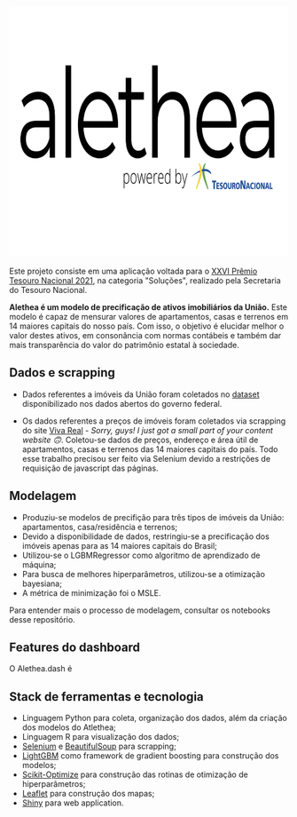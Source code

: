 <p align="center">
  <img width="750" height="450" src="https://github.com/pbizil/alethea_stn/blob/main/alethea_stn.png">
</p>

Este projeto consiste em uma aplicação voltada para o [XXVI Prêmio Tesouro Nacional 2021](https://www.gov.br/tesouronacional/pt-br/tesouro-educacional/premio-tesouro), na categoria "Soluções", realizado pela Secretaria do Tesouro Nacional. 

**Alethea é um modelo de precificação de ativos imobiliários da União.** Este modelo é capaz de mensurar valores de apartamentos, casas e terrenos em 14 maiores capitais do nosso país. Com isso, o objetivo é elucidar melhor o valor destes ativos, em consonância com normas contábeis e também dar mais transparência do valor do patrimônio estatal à sociedade.


## Dados e scrapping 

- Dados referentes a imóveis da União foram coletados no [dataset](https://dados.gov.br/dataset/imoveis-da-uniao/resource/2a2cf651-3f93-4ce3-96a4-7df0a6d2d1e5) disponibilizado nos dados abertos do governo federal.

- Os dados referentes a preços de imóveis foram coletados via scrapping do site [Viva Real](https://www.vivareal.com.br/) - *Sorry, guys! I just got a small part of your content website :upside_down_face:*. Coletou-se dados de preços, endereço e área útil de apartamentos, casas e terrenos das 14 maiores capitais do país. Todo esse trabalho precisou ser feito via Selenium devido a restrições de requisição de javascript das páginas.  


## Modelagem 

- Produziu-se modelos de precifição para três tipos de imóveis da União: apartamentos, casa/residência e terrenos;
- Devido a disponibilidade de dados, restringiu-se a precificação dos imóveis apenas para as 14 maiores capitais do Brasil;
- Utilizou-se o LGBMRegressor como algoritmo de aprendizado de máquina;
- Para busca de melhores hiperparâmetros, utilizou-se a otimização bayesiana;
- A métrica de minimização foi o MSLE. 

Para entender mais o processo de modelagem, consultar os notebooks desse repositório.

## Features do dashboard

O Alethea.dash é 


## Stack de ferramentas e tecnologia

- Linguagem Python para coleta, organização dos dados, além da criação dos modelos do Atlethea;
- Linguagem R para visualização dos dados;
- [Selenium](https://github.com/SeleniumHQ/selenium) e [BeautifulSoup](https://beautiful-soup-4.readthedocs.io/en/latest/) para scrapping;
- [LightGBM](https://github.com/microsoft/LightGBM) como framework de gradient boosting para construção dos modelos;
- [Scikit-Optimize](https://github.com/scikit-optimize/scikit-optimize) para construção das rotinas de otimização de hiperparâmetros;
- [Leaflet](https://github.com/Leaflet/Leaflet) para construção dos mapas;
- [Shiny](https://github.com/rstudio/shiny) para web application.




